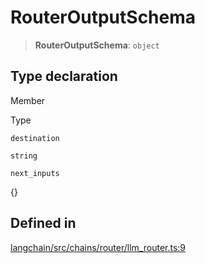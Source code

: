 RouterOutputSchema
==================

> **RouterOutputSchema**: `object`

Type declaration[](#type-declaration "Direct link to Type declaration")
------------------------------------------------------------------------

Member

Type

`destination`

`string`

`next_inputs`

{}

Defined in[](#defined-in "Direct link to Defined in")
------------------------------------------------------

[langchain/src/chains/router/llm\_router.ts:9](https://github.com/hwchase17/langchainjs/blob/1c1274d/langchain/src/chains/router/llm_router.ts#L9)
